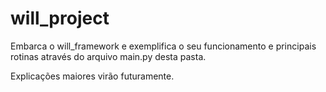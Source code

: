 # will_project

Embarca o will_framework e exemplifica o seu funcionamento e principais rotinas através do arquivo main.py desta pasta.

Explicações maiores virão futuramente.
